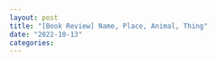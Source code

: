 ```yaml
---
layout: post
title: "[Book Review] Name, Place, Animal, Thing"
date: "2022-10-13"
categories:
---
```


